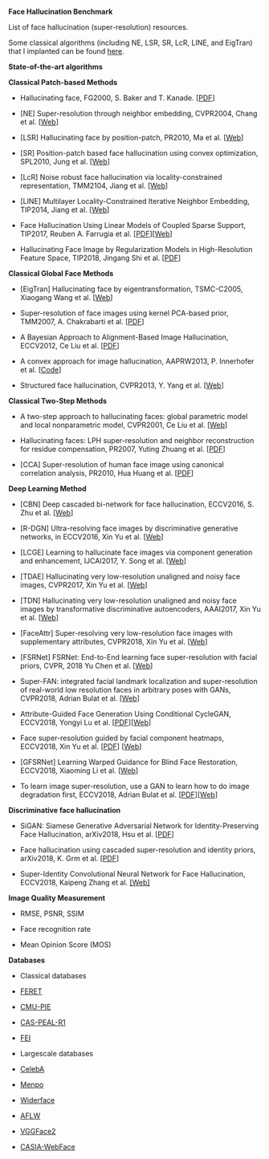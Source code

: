 **Face Hallucination Benchmark**

List of face hallucination (super-resolution) resources.

Some classical algorithms (including NE, LSR, SR, LcR, LINE, and EigTran) that I
implanted can be found [here](https://github.com/junjun-jiang/TLcR-RL).

**State-of-the-art algorithms**

**Classical Patch-based Methods**

-   Hallucinating face, FG2000, S. Baker and T. Kanade.
    [[PDF](https://ieeexplore.ieee.org/stamp/stamp.jsp?tp=&arnumber=840616)]

-   [NE] Super-resolution through neighbor embedding, CVPR2004, Chang et al.
    [[Web](https://github.com/junjun-jiang/TLcR-RL)]

-   [LSR] Hallucinating face by position-patch, PR2010, Ma et al.
    [[Web](https://github.com/junjun-jiang/TLcR-RL)]

-   [SR] Position-patch based face hallucination using convex optimization,
    SPL2010, Jung et al. [[Web](https://github.com/junjun-jiang/TLcR-RL)]

-   [LcR] Noise robust face hallucination via locality-constrained
    representation, TMM2104, Jiang et al.
    [[Web](https://github.com/junjun-jiang)]

-   [LINE] Multilayer Locality-Constrained Iterative Neighbor Embedding,
    TIP2014, Jiang et al. [[Web](https://github.com/junjun-jiang)]

-   Face Hallucination Using Linear Models of Coupled Sparse Support, TIP2017,
    Reuben A. Farrugia et al.
    [[PDF](https://ieeexplore.ieee.org/document/7953547/)][[Web](https://www.um.edu.mt/staff/reuben.farrugia)]

-   Hallucinating Face Image by Regularization Models in High-Resolution Feature
    Space, TIP2018, Jingang Shi et al.
    [[PDF](https://ieeexplore.ieee.org/stamp/stamp.jsp?tp=&arnumber=8310603)]

**Classical Global Face Methods**

-   [EigTran] Hallucinating face by eigentransformation, TSMC-C2005, Xiaogang
    Wang et al. [[Web](https://github.com/junjun-jiang/TLcR-RL)]

-   Super-resolution of face images using kernel PCA-based prior, TMM2007, A.
    Chakrabarti et al. [[PDF](http://ieeexplore.ieee.org/document/4202583/)]

-   A Bayesian Approach to Alignment-Based Image Hallucination, ECCV2012, Ce Liu
    et al.
    [[PDF](https://people.csail.mit.edu/celiu/pdfs/ECCV12-ImageHallucination.pdf)]

-   A convex approach for image hallucination, AAPRW2013, P. Innerhofer et al.
    [[Code](http://www.escience.cn/system/file?fileId=88901)]

-   Structured face hallucination, CVPR2013, Y. Yang et al.
    [[Web](https://eng.ucmerced.edu/people/cyang35/CVPR13/CVPR13.html)]

**Classical Two-Step Methods**

-   A two-step approach to hallucinating faces: global parametric model and
    local nonparametric model, CVPR2001, Ce Liu et al.
    [[Web](https://people.csail.mit.edu/celiu/FaceHallucination/fh.html)]

-   Hallucinating faces: LPH super-resolution and neighbor reconstruction for
    residue compensation, PR2007, Yuting Zhuang et al.
    [[PDF](https://www.sciencedirect.com/science/article/pii/S0031320307001355)]

-   [CCA] Super-resolution of human face image using canonical correlation
    analysis, PR2010, Hua Huang et al.
    [[PDF](https://www.sciencedirect.com/science/article/pii/S0031320310000853)]

**Deep Learning Method**

-   [CBN] Deep cascaded bi-network for face hallucination, ECCV2016, S. Zhu et
    al. [[Web](https://github.com/Liusifei/ECCV16-CBN)]

-   [R-DGN] Ultra-resolving face images by discriminative generative networks,
    in ECCV2016, Xin Yu et al. [[Web](https://github.com/XinYuANU)]

-   [LCGE] Learning to hallucinate face images via component generation and
    enhancement, IJCAI2017, Y. Song et al.
    [[Web](http://www.cs.cityu.edu.hk/~yibisong/)]

-   [TDAE] Hallucinating very low-resolution unaligned and noisy face images,
    CVPR2017, Xin Yu et al. [[Web](https://github.com/XinYuANU)]

-   [TDN] Hallucinating very low-resolution unaligned and noisy face images by
    transformative discriminative autoencoders, AAAI2017, Xin Yu et al.
    [[Web](https://github.com/XinYuANU)]

-   [FaceAttr] Super-resolving very low-resolution face images with
    supplementary attributes, CVPR2018, Xin Yu et al.
    [[Web](https://github.com/XinYuANU)]

-   [FSRNet] FSRNet: End-to-End learning face super-resolution with facial
    priors, CVPR, 2018 Yu Chen et al. [[Web](https://github.com/tyshiwo/FSRNet)]

-   Super-FAN: integrated facial landmark localization and super-resolution of
    real-world low resolution faces in arbitrary poses with GANs, CVPR2018,
    Adrian Bulat et al. [[Web](https://github.com/1adrianb)]

-   Attribute-Guided Face Generation Using Conditional CycleGAN, ECCV2018,
    Yongyi Lu et al.
    [[PDF](https://arxiv.org/pdf/1705.09966.pdf)][[Web](http://www.cse.ust.hk/~yluaw/)]

-   Face super-resolution guided by facial component heatmaps, ECCV2018, Xin Yu
    et al.
    [[PDF](https://ivul.kaust.edu.sa/Documents/Publications/2018/Face%20Super%20resolution%20Guided%20by%20Facial%20Component%20Heatmaps.pdf)]
    [[Web](https://github.com/XinYuANU)]

-   [GFSRNet] Learning Warped Guidance for Blind Face Restoration, ECCV2018,
    Xiaoming Li et al. [[Web](https://github.com/csxmli2016/GFRNet)]

-   To learn image super-resolution, use a GAN to learn how to do image
    degradation first, ECCV2018, Adrian Bulat et al.
    [[PDF](https://arxiv.org/abs/1807.11458)][[Web](https://www.adrianbulat.com/)]

**Discriminative face hallucination**

-   SiGAN: Siamese Generative Adversarial Network for Identity-Preserving Face
    Hallucination, arXiv2018, Hsu et al.
    [[PDF](https://arxiv.org/pdf/1807.08370)]

-   Face hallucination using cascaded super-resolution and identity priors,
    arXiv2018, K. Grm et al. [[PDF](https://arxiv.org/pdf/1805.10938)]

-   Super-Identity Convolutional Neural Network for Face Hallucination,
    ECCV2018, Kaipeng Zhang et al. [[Web]](http://kpzhang93.github.io/)

**Image Quality Measurement**

-   RMSE, PSNR, SSIM

-   Face recognition rate

-   Mean Opinion Score (MOS)

**Databases**

-   Classical databases

-   [FERET](http://www.nist.gov/itl/iad/ig/colorferet.cfm)

-   [CMU-PIE](http://www.cs.cmu.edu/afs/cs/project/PIE/MultiPie/Multi-Pie/Home.html)

-   [CAS-PEAL-R1](http://www.jdl.ac.cn/peal/JDL-PEAL-Release.htm)

-   [FEI](https://fei.edu.br/~cet/facedatabase.html)

-   Largescale databases

-   [CelebA](http://mmlab.ie.cuhk.edu.hk/projects/CelebA.html)

-   [Menpo](https://www.menpo.org/)

-   [Widerface](http://mmlab.ie.cuhk.edu.hk/projects/WIDERFace/)

-   [AFLW](https://www.tugraz.at/institute/icg/research/team-bischof/lrs/downloads/aflw/)

-   [VGGFace2](https://arxiv.org/abs/1710.08092)

-   [CASIA-WebFace](http://www.cbsr.ia.ac.cn/english/CASIA-WebFace-Database.html)

